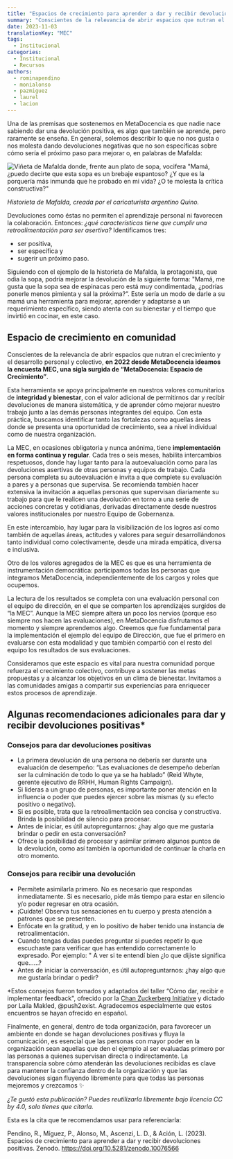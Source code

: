 ```yaml
---
title: "Espacios de crecimiento para aprender a dar y recibir devoluciones positivas"
summary: "Conscientes de la relevancia de abrir espacios que nutran el crecimiento y el desarrollo personal y colectivo, en 2022 desde MetaDocencia ideamos la encuesta MEC, una sigla surgida de “MetaDocencia Espacio de Crecimiento”."
date: 2023-11-03
translationKey: "MEC"
tags:
  - Institucional
categories:
  - Institucional
  - Recursos
authors:
  - rominapendino
  - monialonso
  - pazmiguez
  - laurel
  - lacion
---
```


Una de las premisas que sostenemos en MetaDocencia es que nadie nace sabiendo dar una devolución positiva, es algo que también se aprende, pero raramente se enseña. 
En general, solemos describir lo que no nos gusta o nos molesta dando devoluciones negativas que no son específicas sobre cómo sería el próximo paso para mejorar o, en palabras de Mafalda: 

![Viñeta de Mafalda donde, frente aun plato de sopa, vocifera "Mamá, ¿puedo decirte que esta sopa es un brebaje espantoso? ¿Y que es la porquería más inmunda que he probado en mi vida? ¿O te molesta la crítica constructiva?"](https://www.metadocencia.org/img/mafalda-sopa.jpg) 

*Historieta de Mafalda, creada por el caricaturista argentino Quino.*

Devoluciones como éstas no permiten el aprendizaje personal ni favorecen la colaboración. Entonces: *¿qué características tiene que cumplir una retroalimentación para ser asertiva?* Identificamos tres: 
- ser positiva,
- ser específica y
- sugerir un próximo paso. 

Siguiendo con el ejemplo de la historieta de Mafalda, la protagonista, que odia la sopa, podría mejorar la devolución de la siguiente forma: "Mamá, me gusta que la sopa sea de espinacas pero está muy condimentada, ¿podrías ponerle menos pimienta y sal la próxima?”. Este sería un modo de darle a su mamá una herramienta para mejorar, aprender y adaptarse a un requerimiento específico, siendo atenta con su bienestar y el tiempo que invirtió en cocinar, en este caso.

## Espacio de crecimiento en comunidad
Conscientes de la relevancia de abrir espacios que nutran el crecimiento y el desarrollo personal y colectivo, **en 2022 desde MetaDocencia ideamos la encuesta MEC, una sigla surgida de “MetaDocencia: Espacio de Crecimiento”**. 

Esta herramienta se apoya principalmente en nuestros valores comunitarios de **integridad y bienestar**, con  el valor adicional de permitirnos dar y recibir devoluciones de manera sistemática, y de aprender cómo mejorar nuestro trabajo junto a las demás personas integrantes del equipo. Con esta práctica, buscamos identificar tanto las fortalezas como aquellas áreas donde se presenta una oportunidad de crecimiento, sea a nivel individual como de nuestra organización. 

La MEC, en ocasiones obligatoria y nunca anónima, tiene **implementación en forma continua y regular**. Cada tres o seis meses, habilita intercambios respetuosos, donde hay lugar tanto para la autoevaluación como para las devoluciones asertivas de otras personas y equipos de trabajo. Cada persona completa su autoevaluación e invita a que complete su evaluación a pares y a personas que supervisa. Se recomienda también hacer extensiva la invitación a aquellas personas que supervisan diariamente su trabajo para que le realicen una devolución en torno a una serie de acciones concretas y cotidianas,  derivadas directamente desde nuestros valores institucionales por nuestro Equipo de Gobernanza.

En este intercambio, hay lugar para la visibilización de los logros así como también de aquellas áreas, actitudes y valores para seguir desarrollándonos tanto individual como colectivamente, desde una mirada empática, diversa e inclusiva. 

Otro de los valores agregados de la MEC es que es una herramienta de instrumentación democrática: participamos todas las personas que integramos MetaDocencia, independientemente de los cargos y roles que ocupemos. 

La lectura de los resultados se completa con una evaluación personal con el equipo de dirección, en el que se comparten los aprendizajes surgidos de “la MEC”.
Aunque la MEC siempre altera un poco los nervios (porque eso siempre nos hacen las evaluaciones), en MetaDocencia disfrutamos el momento y siempre aprendemos algo. Creemos que fue fundamental para la implementación el ejemplo del equipo de Dirección, que fue el primero en evaluarse con esta modalidad y que también compartió con el resto del equipo los resultados de sus evaluaciones.

Consideramos que este espacio es vital para nuestra comunidad porque refuerza el crecimiento colectivo, contribuye a sostener las metas propuestas y a alcanzar los objetivos en un clima de bienestar. 
Invitamos a las comunidades amigas a compartir sus experiencias para enriquecer estos procesos de aprendizaje. 

## Algunas recomendaciones adicionales para dar y recibir devoluciones positivas*
### Consejos para dar devoluciones positivas
- La primera devolución de una persona no debería ser durante una evaluación de desempeño: “Las evaluaciones de desempeño deberían ser la culminación de todo lo que ya se ha hablado” (Reid Whyte, gerente ejecutivo de RRHH, Human Rights Campaign).
- Si lideras a un grupo de personas, es importante poner atención en la influencia o poder que puedes ejercer sobre las mismas (y su efecto positivo o negativo).
- Si es posible, trata que la retroalimentación sea concisa y constructiva. Brinda la posibilidad de silencio para procesar.
- Antes de iniciar, es útil autopreguntarnos: ¿hay algo que me gustaría brindar o pedir en esta conversación?
- Ofrece la posibilidad de procesar y asimilar primero algunos puntos de la devolución, como así también la oportunidad de continuar la charla en otro momento.

### Consejos para recibir una devolución
- Permítete asimilarla primero. No es necesario que respondas inmediatamente. Si es necesario, pide más tiempo para estar en silencio y/o poder regresar en otra ocasión.
- ¡Cuídate! Observa tus sensaciones en tu cuerpo y presta atención a patrones que se presenten.
- Enfócate en la gratitud, y en lo positivo de haber tenido una instancia de retroalimentación.
- Cuando tengas dudas puedes preguntar si puedes repetir lo que escuchaste para verificar que has entendido correctamente lo expresado. Por ejemplo: " A ver si te entendí bien ¿lo que dijiste significa que......?
- Antes de iniciar la conversación, es útil autopreguntarnos: ¿hay algo que me gustaría brindar o pedir?

*Estos consejos fueron tomados y adaptados del taller “Cómo dar, recibir e implementar feedback", ofrecido por la [Chan Zuckerberg Initiative](https://chanzuckerberg.com/) y dictado por Laila Makled, @push2exist. Agradecemos especialmente que estos encuentros se hayan ofrecido en español.

Finalmente, en general, dentro de toda organización, para favorecer un ambiente en donde se hagan devoluciones positivas y fluya la comunicación, es esencial que las personas con mayor poder en la organización sean aquellas que den el ejemplo al ser evaluadas primero por las personas a quienes supervisan directa o indirectamente. La transparencia sobre cómo atenderán las devoluciones recibidas es clave para mantener la confianza dentro de la organización y que las devoluciones sigan fluyendo libremente para que todas las personas mejoremos y crezcamos ✨

*¿Te gustó esta publicación? Puedes reutilizarla libremente bajo licencia CC by 4.0, solo tienes que citarla.* 

Esta es la cita que te recomendamos usar para referenciarla: 

Pendino, R., Míguez, P., Alonso, M., Ascenzi, L. D., & Ación, L. (2023). Espacios de crecimiento para aprender a dar y recibir devoluciones positivas. Zenodo. https://doi.org/10.5281/zenodo.10076566
